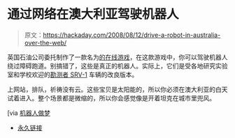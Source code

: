 # 通过网络在澳大利亚驾驶机器人

> 原文：<https://hackaday.com/2008/08/12/drive-a-robot-in-australia-over-the-web/>

英国石油公司委托制作了一款名为[的在线游戏](http://www.bpexplorer.com.au/)，在这款游戏中，你可以驾驶机器人绕过障碍跑道。别搞错了，这些是真正的机器人。实际上，它们是受各地研究实验室和学校欢迎的[勘测者 SRV-1](http://www.surveyor.com/SRV_info.html) 车辆的改良版本。

上网站，排队，祈祷没有云。这些宝贝是太阳能的，所以你必须在澳大利亚的白天试着进入。整个场景都是微缩的，所以你会感觉像是开着坦克在城市里兜风。

[via [机器人做梦](http://www.robots-dreams.com/2008/08/remote-control.html)

*   [永久链接](http://www.bpexplorer.com.au/)